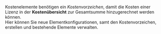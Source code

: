 Kostenelemente benötigen ein *Kostenvorzeichen*, damit die Kosten einer Lizenz in der **Kostenübersicht** zur Gesamtsumme hinzugerechnet werden können.  
Hier können Sie neue Elementkonfigurationen, samt den Kostenvorzeichen, erstellen und bestehende Elemente verwalten.
